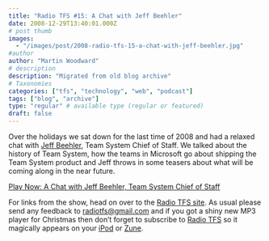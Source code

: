 ```yaml
---
title: "Radio TFS #15: A Chat with Jeff Beehler"
date: 2008-12-29T13:40:01.000Z
# post thumb
images:
  - "/images/post/2008-radio-tfs-15-a-chat-with-jeff-beehler.jpg"
#author
author: "Martin Woodward"
# description
description: "Migrated from old blog archive"
# Taxonomies
categories: ["tfs", "technology", "web", "podcast"]
tags: ["blog", "archive"]
type: "regular" # available type (regular or featured)
draft: false
---
```

[](http://www.radiotfs.com/) Over the holidays we sat down for the last time of 2008 and had a relaxed chat with [Jeff Beehler](http://blogs.msdn.com/JeffBe/), Team System Chief of Staff.  We talked about the history of Team System, how the teams in Microsoft go about shipping the Team System product and Jeff throws in some teasers about what will be coming along in the near future.     

[Play Now: A Chat with Jeff Beehler, Team System Chief of Staff](http://feeds.feedburner.com/%7Er/radiotfs/%7E5/497739428/radiotfs_015.mp3)   

For links from the show, head on over to the [Radio TFS site](http://www.radiotfs.com/).  As usual please send any feedback to [radiotfs@gmail.com](mailto:radiotfs@gmail.com) and if you got a shiny new MP3 player for Christmas then don’t forget to subscribe to [Radio TFS](http://www.radiotfs.com/) so it magically appears on your [iPod](http://phobos.apple.com/WebObjects/MZStore.woa/wa/viewPodcast?id=274094361) or [Zune](zune://subscribe/?Radio%20TFS=http://feeds.feedburner.com/radiotfs).
